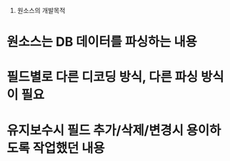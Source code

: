
1. 원소스의 개발목적
# 원소스는 DB 데이터를 파싱하는 내용
# 필드별로 다른 디코딩 방식, 다른 파싱 방식이 필요
# 유지보수시 필드 추가/삭제/변경시 용이하도록 작업했던 내용
